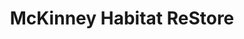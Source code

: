---
title: "McKinney Habitat ReStore"
url: /mckinney/mckinney-habitat-restore/
shop: doityourself
---